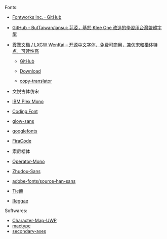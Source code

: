 Fonts:

- [Fontworks Inc. · GitHub](https://github.com/fontworks-fonts/)

- [GitHub - ButTaiwan/iansui: 芫荽，基於 Klee One 改造的學習用台灣繁體字型](https://github.com/ButTaiwan/iansui)

- [霞鹜文楷 / LXGW WenKai – 开源中文字体、免费可商用，兼仿宋和楷体特点，可读性高](https://www.appinn.com/lxgw-wenkai/)
  
  - [GitHub](https://github.com/lxgw/LxgwWenKai)
  
  - [Download](https://github.com/lxgw/LxgwWenKai)
  
  - [copy-translator](https://github.com/zu1k/copy-translator)

- 文悦古体仿宋

- [IBM Plex Mono](https://www.ibm.com/plex/)

- [Coding Font](https://www.codingfont.com/)

- [glow-sans](https://github.com/welai/glow-sans)

- [googlefonts](https://github.com/googlefonts)

- [FiraCode](https://github.com/tonsky/FiraCode)

- 索尼楷体

- [Operator-Mono](https://github.com/keyding/Operator-Mono)

- [Zhudou-Sans](https://github.com/Buernia/Zhudou-Sans)

- [adobe-fonts/source-han-sans](https://github.com/adobe-fonts/source-han-sans)

- [Tiejili](https://github.com/Buernia/Tiejili)

- [Reggae](https://github.com/fontworks-fonts/Reggae)

Softwares:

- [Character-Map-UWP](https://github.com/character-map-uwp/Character-Map-UWP)
- [mactype](https://github.com/snowie2000/mactype)
- [secondary-axes](https://github.com/welai/secondary-axes)
